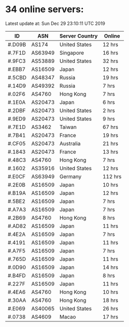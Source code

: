 # 34 online servers:

Latest update at: Sun Dec 29 23:10:11 UTC 2019

| ID | ASN | Server Country | Online |
| -- | --- | -------------- | ------ |
| #.D09B | AS174 | United States | 12 hrs |
| #.7F1D | AS63949 | Singapore | 16 hrs |
| #.9FC3 | AS53889 | United States | 32 hrs |
| #.EBB7 | AS16509 | Japan | 12 hrs |
| #.5CBD | AS48347 | Russia | 19 hrs |
| #.14D9 | AS49392 | Russia | 7 hrs |
| #.02F6 | AS4760 | Hong Kong | 7 hrs |
| #.1E0A | AS20473 | Japan | 6 hrs |
| #.2DBF | AS20473 | United States | 2 hrs |
| #.9ED9 | AS20473 | United States | 9 hrs |
| #.7E1D | AS3462 | Taiwan | 67 hrs |
| #.7B41 | AS20473 | France | 19 hrs |
| #.CF05 | AS20473 | Australia | 21 hrs |
| #.1843 | AS20473 | France | 13 hrs |
| #.48C3 | AS4760 | Hong Kong | 7 hrs |
| #.1602 | AS35916 | United States | 12 hrs |
| #.E0CF | AS63949 | Germany | 112 hrs |
| #.2E0B | AS16509 | Japan | 10 hrs |
| #.B19A | AS16509 | Japan | 12 hrs |
| #.5BE2 | AS16509 | Japan | 7 hrs |
| #.A7A3 | AS16509 | Japan | 7 hrs |
| #.2B69 | AS4760 | Hong Kong | 8 hrs |
| #.AD82 | AS16509 | Japan | 11 hrs |
| #.4E2A | AS16509 | Japan | 7 hrs |
| #.4191 | AS16509 | Japan | 11 hrs |
| #.A7F5 | AS16509 | Japan | 7 hrs |
| #.765D | AS16509 | Japan | 11 hrs |
| #.0D90 | AS16509 | Japan | 14 hrs |
| #.B4FD | AS16509 | Japan | 8 hrs |
| #.227F | AS16509 | Japan | 11 hrs |
| #.4EA6 | AS4760 | Hong Kong | 10 hrs |
| #.30AA | AS4760 | Hong Kong | 18 hrs |
| #.E069 | AS40065 | United States | 26 hrs |
| #.0738 | AS4609 | Macao | 17 hrs |

